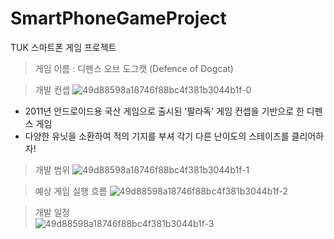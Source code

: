 # SmartPhoneGameProject
 TUK 스마트폰 게임 프로젝트 

 > 게임 이름 : 디펜스 오브 도그캣 (Defence of Dogcat)

> 개발 컨셉
![49d88598a18746f88bc4f381b3044b1f-0](https://github.com/UihwanLee/SmartPhoneGameProject/assets/36596037/c44a3a23-3556-4586-a392-f44be6dbf70b)
 * 2011년 안드로이드용 국산 게임으로 출시된 '팔라독' 게임 컨셉을 기반으로 한 디펜스 게임
 * 다양한 유닛을 소환하여 적의 기지를 부셔 각기 다른 난이도의 스테이즈를 클리어하자!
  
> 개발 범위
![49d88598a18746f88bc4f381b3044b1f-1](https://github.com/UihwanLee/SmartPhoneGameProject/assets/36596037/ebad0b78-cf9f-4d57-8807-eaf640ece2ae)

> 예상 게임 실행 흐름
![49d88598a18746f88bc4f381b3044b1f-2](https://github.com/UihwanLee/SmartPhoneGameProject/assets/36596037/c3d09c7d-500a-42ef-a429-fe5dad3d2482)

> 개발 일정  
![49d88598a18746f88bc4f381b3044b1f-3](https://github.com/UihwanLee/SmartPhoneGameProject/assets/36596037/3ddec8e6-598b-42b1-a941-516e5f3c7035)


